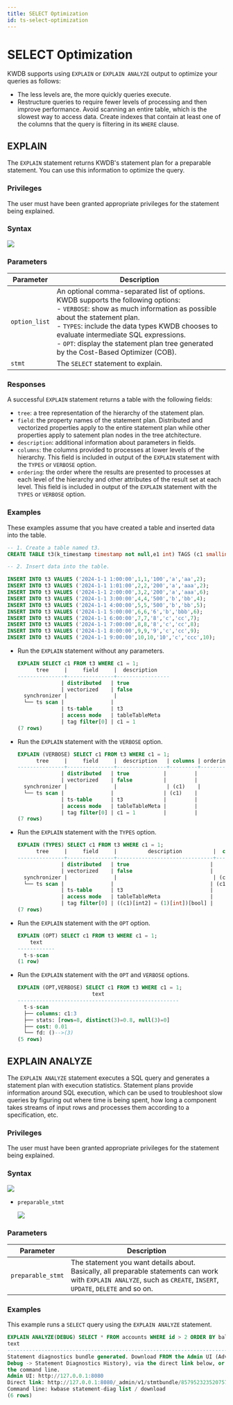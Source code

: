 ```yaml
---
title: SELECT Optimization
id: ts-select-optimization
---
```


# SELECT Optimization

KWDB supports using `EXPLAIN` or `EXPLAIN ANALYZE` output to optimize your queries as follows:

- The less levels are, the more quickly queries execute.
- Restructure queries to require fewer levels of processing and then improve performance. Avoid scanning an entire table, which is the slowest way to access data. Create indexes that contain at least one of the columns that the query is filtering in its `WHERE` clause.

## EXPLAIN

The `EXPLAIN` statement returns KWDB's statement plan for a preparable statement. You can use this information to optimize the query.

### Privileges

The user must have been granted appropriate privileges for the statement being explained.

### Syntax

![](../../../../static/sql-reference/OoHxbcwFlo1PTtxmtq7cWJq0n0e.png)

### Parameters

| Parameter | Description |
| --- | --- |
| `option_list` | An optional comma-separated list of options. KWDB supports the following options: <br>- `VERBOSE`: show as much information as possible about the statement plan. <br>- `TYPES`: include the data types KWDB chooses to evaluate intermediate SQL expressions. <br>- `OPT`: display the statement plan tree generated by the Cost-Based Optimizer (COB). |
| `stmt` | The `SELECT` statement to explain. |

### Responses

A successful `EXPLAIN` statement returns a table with the following fields:

- `tree`: a tree representation of the hierarchy of the statement plan.
- `field`: the property names of the statement plan. Distributed and vectorized properties apply to the entire statement plan while other properties apply to satement plan nodes in the tree atchitecture.
- `description`: additional information about parameters in fields.
- `columns`: the columns provided to processes at lower levels of the hierarchy. This field is included in output of the `EXPLAIN` statement with the `TYPES` or `VERBOSE` option.
- `ordering`: the order where the results are presented to processes at each level of the hierarchy and other attributes of the result set at each level. This field is included in output of the `EXPLAIN` statement with the `TYPES` or `VERBOSE` option.

### Examples

These examples assume that you have created a table and inserted data into the table.

```sql
-- 1. Create a table named t3.
CREATE TABLE t3(k_timestamp timestamp not null,e1 int) TAGS (c1 smallint not null,c2 nchar(10) not null,c3 char not null,c4 varchar(10) not null,size int not null) PRIMARY TAGS (c1,c2,c3,c4);

-- 2. Insert data into the table.

INSERT INTO t3 VALUES ('2024-1-1 1:00:00',1,1,'100','a','aa',2);
INSERT INTO t3 VALUES ('2024-1-1 1:01:00',2,2,'200','a','aaa',2);
INSERT INTO t3 VALUES ('2024-1-1 2:00:00',3,2,'200','a','aaa',6);
INSERT INTO t3 VALUES ('2024-1-1 3:00:00',4,4,'500','b','bb',4);
INSERT INTO t3 VALUES ('2024-1-1 4:00:00',5,5,'500','b','bb',5);
INSERT INTO t3 VALUES ('2024-1-1 5:00:00',6,6,'6','b','bbb',6);
INSERT INTO t3 VALUES ('2024-1-1 6:00:00',7,7,'8','c','cc',7);
INSERT INTO t3 VALUES ('2024-1-1 7:00:00',8,8,'8','c','cc',8);
INSERT INTO t3 VALUES ('2024-1-1 8:00:00',9,9,'9','c','cc',9);
INSERT INTO t3 VALUES ('2024-1-1 9:00:00',10,10,'10','c','ccc',10);
```

- Run the `EXPLAIN` statement without any parameters.

    ```sql
    EXPLAIN SELECT c1 FROM t3 WHERE c1 = 1;
          tree     |     field     |  description
    ---------------+---------------+-----------------
                  | distributed   | true
                  | vectorized    | false
      synchronizer |               |
      └── ts scan |               |
                  | ts-table      | t3
                  | access mode   | tableTableMeta
                  | tag filter[0] | c1 = 1
    (7 rows)
    ```

- Run the `EXPLAIN` statement with the `VERBOSE` option.

    ```sql
    EXPLAIN (VERBOSE) SELECT c1 FROM t3 WHERE c1 = 1;
          tree     |     field     |  description   | columns | ordering
    ---------------+---------------+----------------+---------+-----------
                  | distributed   | true           |         |
                  | vectorized    | false          |         |
      synchronizer |               |                | (c1)    |
      └── ts scan |               |                | (c1)    |
                  | ts-table      | t3             |         |
                  | access mode   | tableTableMeta |         |
                  | tag filter[0] | c1 = 1         |         |
    (7 rows)
    ```

- Run the `EXPLAIN` statement with the `TYPES` option.

    ```sql
    EXPLAIN (TYPES) SELECT c1 FROM t3 WHERE c1 = 1;
          tree     |     field     |          description          |  columns  | ordering
    ---------------+---------------+-------------------------------+-----------+-----------
                  | distributed   | true                          |           |
                  | vectorized    | false                         |           |
      synchronizer |               |                               | (c1 int2) |
      └── ts scan |               |                               | (c1 int2) |
                  | ts-table      | t3                            |           |
                  | access mode   | tableTableMeta                |           |
                  | tag filter[0] | ((c1)[int2] = (1)[int])[bool] |           |
    (7 rows)
    ```

- Run the `EXPLAIN` statement with the `OPT` option.

    ```sql
    EXPLAIN (OPT) SELECT c1 FROM t3 WHERE c1 = 1;
        text
    ------------
      t-s-scan
    (1 row)
    ```

- Run the `EXPLAIN` statement with the `OPT` and `VERBOSE` options.

    ```sql
    EXPLAIN (OPT,VERBOSE) SELECT c1 FROM t3 WHERE c1 = 1;
                            text
    ----------------------------------------------------
      t-s-scan
      ├── columns: c1:3
      ├── stats: [rows=8, distinct(3)=0.8, null(3)=0]
      ├── cost: 0.01
      └── fd: ()-->(3)
    (5 rows)
    ```

## EXPLAIN ANALYZE

The `EXPLAIN ANALYZE` statement executes a SQL query and generates a statement plan with execution statistics. Statement plans provide information around SQL execution, which can be used to troubleshoot slow queries by figuring out where time is being spent, how long a component takes streams of input rows and processes them according to a specification, etc.

### Privileges

The user must have been granted appropriate privileges for the statement being explained.

### Syntax

![](../../../../static/sql-reference/EtVUbZ5xpoDtkFx8l9EcY1Rrnwf.png)

- `preparable_stmt`

    ![](../../../../static/sql-reference/I1fPbrMb1opaCRxO9thcg4ronne.png)

### Parameters

| Parameter | Description |
| --- | --- |
| `preparable_stmt` | The statement you want details about. Basically, all preparable statements can work with `EXPLAIN ANALYZE`, such as `CREATE`, `INSERT`, `UPDATE`, `DELETE` and so on. |

### Examples

This example runs a `SELECT` query using the `EXPLAIN ANALYZE` statement.

```sql
EXPLAIN ANALYZE(DEBUG) SELECT * FROM accounts WHERE id > 2 ORDER BY balance DESC;
text                                                                        
----------------------------------------------------------------------------
Statement diagnostics bundle generated. Download FROM the Admin UI (Advanced
Debug -> Statement Diagnostics History), via the direct link below, or using
the command line.                                                           
Admin UI: http://127.0.0.1:8080                                             
Direct link: http://127.0.0.1:8080/_admin/v1/stmtbundle/857952323520757761  
Command line: kwbase statement-diag list / download                         
(6 rows)
```
